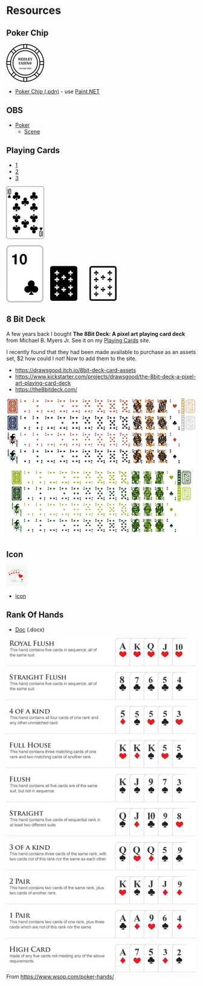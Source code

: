 # Resources

## Poker Chip

<!-- ![Poker Chip](PokerChip/pokerchip.png "Poker Chip") -->
<img src="PokerChip/pokerchip.png" alt="Poker Chip" width="100px" />

- [Poker Chip (.pdn)](PokerChip/pokerchip.pdn) - use [Paint.NET](https://www.getpaint.net/)

## OBS

- [Poker](OBS/README.md)
  - [Scene](OBS/Poker.json)

## Playing Cards

- [1](PlayingCards/README.md)
- [2](PlayingCards_2/README.md)
- [3](PlayingCards_3/README.md)

<!-- ![10 Clubs](PlayingCards_2/k10.png "10 Clubs") -->
<img src="PlayingCards_2/k10.png" alt="10 Clubs" width="100px">

![10 Clubs](PlayingCards/10-club.png "10 Clubs")
![10 Clubs (filled)](PlayingCards_3/filled/10-of-clubs-100.png "10 Clubs (filled)")
![10 Clubs (outlined)](PlayingCards_3/outlined/10-of-clubs-100.png "10 Clubs (outlined)")

## 8 Bit Deck

A few years back I bought **The 8Bit Deck: A pixel art playing card deck** from Michael B. Myers Jr. See it on my [Playing Cards](https://alexhedley.com/playingcards/) site.

I recently found that they had been made available to purchase as an assets set, $2 how could I not! Now to add them to the site.

- https://drawsgood.itch.io/8bit-deck-card-assets
- https://www.kickstarter.com/projects/drawsgood/the-8bit-deck-a-pixel-art-playing-card-deck
- https://the8bitdeck.com/

![8 Bit Deck Assets](8BitDeckCard/8BitDeckAssets.png "8 Bit Deck Assets")
![8 Bit Deck Assets (Gameboy)](8BitDeckCard/8BitDeckAssets_GB.png "8 Bit Deck Assets (Gameboy)")

## Icon

![Royal Flush](icon/icon.png "Royal Flush")

- [icon](icon/README.md)

## Rank Of Hands

- [Doc](RankOfHands.docx) (.docx)

![Rank Of Hands](RankOfHands.png "Rank Of Hands")
From https://www.wsop.com/poker-hands/